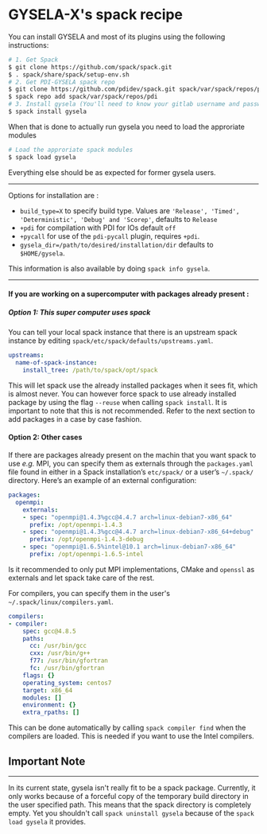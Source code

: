 # GYSELA-X's spack recipe

You can install GYSELA and most of its plugins using the following instructions:

```sh
# 1. Get Spack
$ git clone https://github.com/spack/spack.git
$ . spack/share/spack/setup-env.sh
# 2. Get PDI-GYSELA spack repo
$ git clone https://github.com/pdidev/spack.git spack/var/spack/repos/pdi
$ spack repo add spack/var/spack/repos/pdi
# 3. Install gysela (You'll need to know your gitlab username and password)
$ spack install gysela
``` 

When that is done to actually run gysela you need to load the approriate modules

```sh
# Load the approriate spack modules
$ spack load gysela
```


Everything else should be as expected for former gysela users. 

---

Options for installation are :
* `build_type=X` to specify build type. Values are `'Release', 'Timed', 'Deterministic', 'Debug' and 'Scorep'`, defaults to `Release`
* `+pdi` for compilation with PDI for IOs default `off`
* `+pycall` for use of the `pdi-pycall` plugin, requires `+pdi`.
* `gysela_dir=/path/to/desired/installation/dir` defaults to `$HOME/gysela`.


This information is also available by doing `spack info gysela`. 

---

#### If you are working on a supercomputer with packages already present :

##### Option 1: This super computer uses spack
You can tell your local spack instance that there is an upstream spack instance by editing `spack/etc/spack/defaults/upstreams.yaml`.
```yaml
upstreams:
  name-of-spack-instance:
    install_tree: /path/to/spack/opt/spack
```
This will let spack use the already installed packages when it sees fit, which is almost never. You can however force spack to use already installed package by using the flag `--reuse` when calling `spack install`. It is important to note that this is not recommended. Refer to the next section to add packages in a case by case fashion.


#### Option 2: Other cases
If there are packages already present on the machin that you want spack to use _e.g._ MPI, you can specify them as externals through the `packages.yaml` file found in either in a Spack installation’s `etc/spack/` or a user’s `~/.spack/` directory.  Here’s an example of an external configuration:
```yaml
packages:
  openmpi:
    externals:
    - spec: "openmpi@1.4.3%gcc@4.4.7 arch=linux-debian7-x86_64"
      prefix: /opt/openmpi-1.4.3
    - spec: "openmpi@1.4.3%gcc@4.4.7 arch=linux-debian7-x86_64+debug"
      prefix: /opt/openmpi-1.4.3-debug
    - spec: "openmpi@1.6.5%intel@10.1 arch=linux-debian7-x86_64"
      prefix: /opt/openmpi-1.6.5-intel
```
Is it recommended to only put MPI implementations, CMake and `openssl` as externals and let spack take care of the rest.

For compilers, you can specify them in the user's `~/.spack/linux/compilers.yaml`. 
```yaml
compilers:
- compiler:
    spec: gcc@4.8.5
    paths:
      cc: /usr/bin/gcc
      cxx: /usr/bin/g++
      f77: /usr/bin/gfortran
      fc: /usr/bin/gfortran
    flags: {}
    operating_system: centos7
    target: x86_64
    modules: []
    environment: {}
    extra_rpaths: []
```
This can be done automatically by calling `spack compiler find` when the compilers are loaded. This is needed if you want to use the Intel compilers. 


## Important Note
---
In its current state, gysela isn't really fit to be a spack package. Currently, it only works because of a forceful copy of the temporary build directory in the user specified path. This means that the spack directory is completely empty. Yet you shouldn't call `spack uninstall gysela` because of the `spack load gysela` it provides.